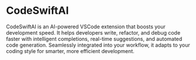 # CodeSwiftAI
CodeSwiftAI is an AI-powered VSCode extension that boosts your development speed. It helps developers write, refactor, and debug code faster with intelligent completions, real-time suggestions, and automated code generation. Seamlessly integrated into your workflow, it adapts to your coding style for smarter, more efficient development.
